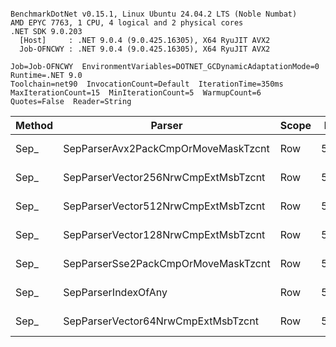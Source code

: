 ```

BenchmarkDotNet v0.15.1, Linux Ubuntu 24.04.2 LTS (Noble Numbat)
AMD EPYC 7763, 1 CPU, 4 logical and 2 physical cores
.NET SDK 9.0.203
  [Host]     : .NET 9.0.4 (9.0.425.16305), X64 RyuJIT AVX2
  Job-OFNCWY : .NET 9.0.4 (9.0.425.16305), X64 RyuJIT AVX2

Job=Job-OFNCWY  EnvironmentVariables=DOTNET_GCDynamicAdaptationMode=0  Runtime=.NET 9.0  
Toolchain=net90  InvocationCount=Default  IterationTime=350ms  
MaxIterationCount=15  MinIterationCount=5  WarmupCount=6  
Quotes=False  Reader=String  

```
| Method | Parser                              | Scope | Rows  | Mean       | MB | MB/s   | ns/row | Allocated |
|------- |------------------------------------ |------ |------ |-----------:|---:|-------:|-------:|----------:|
| Sep_   | SepParserAvx2PackCmpOrMoveMaskTzcnt | Row   | 50000 |   3.437 ms | 29 | 8462.9 |   68.7 |    1050 B |
| Sep_   | SepParserVector256NrwCmpExtMsbTzcnt | Row   | 50000 |   3.449 ms | 29 | 8433.1 |   69.0 |    1082 B |
| Sep_   | SepParserVector512NrwCmpExtMsbTzcnt | Row   | 50000 |   3.752 ms | 29 | 7752.0 |   75.0 |    1275 B |
| Sep_   | SepParserVector128NrwCmpExtMsbTzcnt | Row   | 50000 |   3.933 ms | 29 | 7396.0 |   78.7 |     988 B |
| Sep_   | SepParserSse2PackCmpOrMoveMaskTzcnt | Row   | 50000 |   4.006 ms | 29 | 7260.4 |   80.1 |     973 B |
| Sep_   | SepParserIndexOfAny                 | Row   | 50000 |  13.550 ms | 29 | 2146.5 |  271.0 |    1000 B |
| Sep_   | SepParserVector64NrwCmpExtMsbTzcnt  | Row   | 50000 | 134.600 ms | 29 |  216.1 | 2692.0 |    4454 B |
